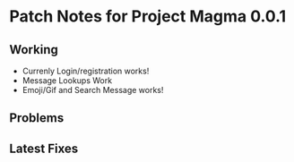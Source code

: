 
# Patch Notes for Project Magma 0.0.1
## Working
* Currenly Login/registration works!
* Message Lookups Work
* Emoji/Gif and Search Message works!

## Problems

## Latest Fixes
